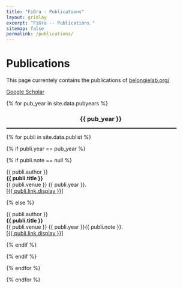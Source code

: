 ```yaml
---
title: "FiGra - Publications"
layout: gridlay
excerpt: "FiGra -- Publications."
sitemap: false
permalink: /publications/
---
```



# Publications

This page currentely contains the publications of [belongielab.org/](https://www.belongielab.org/)


[Google Scholar](https://scholar.google.com/citations?user=chD5XxkAAAAJ)


{% for pub_year in site.data.pubyears %}

<h3 style="padding-bottom: 0px;margin-bottom: 0; text-align: center;">{{ pub_year }}</h3>
<hr style="border: 2;height: 2px;width: 90%;" />


{% for publi in site.data.publist %}

{% if publi.year == pub_year %}

{% if publi.note == null %}

  {{ publi.author }} <br />
  <b> {{ publi.title }} </b> <br />
  {{ publi.venue }} {{ publi.year }}. <br />
  <a href="{{ publi.link.url }}">[{{ publi.link.display }}]</a>

{% else %}

  {{ publi.author }} <br />
  <b> {{ publi.title }} </b> <br />
  {{ publi.venue }} {{ publi.year }}{{ publi.note }}. <br />
  <a href="{{ publi.link.url }}">[{{ publi.link.display }}]</a>

{% endif %}

<!-- {% if publi.link.url != null %}
  <a href="{{ publi.link.url }}">[{{ publi.link.display }}]</a>
{% endif %}
 -->
{% endif %}

{% endfor %}

{% endfor %}

